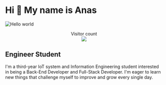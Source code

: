 # Hi 👋 My name is Anas

<img src="https://raw.githubusercontent.com/sagar-viradiya/sagar-viradiya/master/resources/banner.png" alt="Hello world">

<p align="center"> 
  Visitor count<br>
  <img src="https://profile-counter.glitch.me/sagar-viradiya/count.svg" />
</p>

## Engineer Student  

I'm a third-year IoT system and Information Engineering student interested in being a Back-End Developer and Full-Stack Developer. I'm eager to learn new things that challenge myself to improve and grow every single day.



